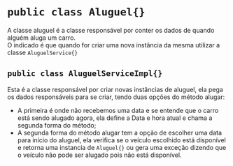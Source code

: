 # `public class Aluguel{}`

A classe aluguel é a classe responsável por conter os dados de quando alguém aluga um carro.  
O indicado é que quando for criar uma nova instância da mesma utilizar a classe `AluguelService{}`
## `public class AluguelServiceImpl{}`
Esta é a classe responsável por criar novas instâncias de aluguel, ela pega os dados responsáveis para se criar, tendo duas opções do método alugar:
* A primeira é onde não recebemos uma data e se entende que o carro está sendo alugado agora, ela define a Data e hora atual e chama a segunda forma do método;
* A segunda forma do método alugar tem a opção de escolher uma data para início do aluguel, ela verifica se o veículo escolhido está disponível e retorna uma instancia de `Aluguel{}` ou gera uma exceção dizendo que o veículo não pode ser alugado pois não está disponível.
